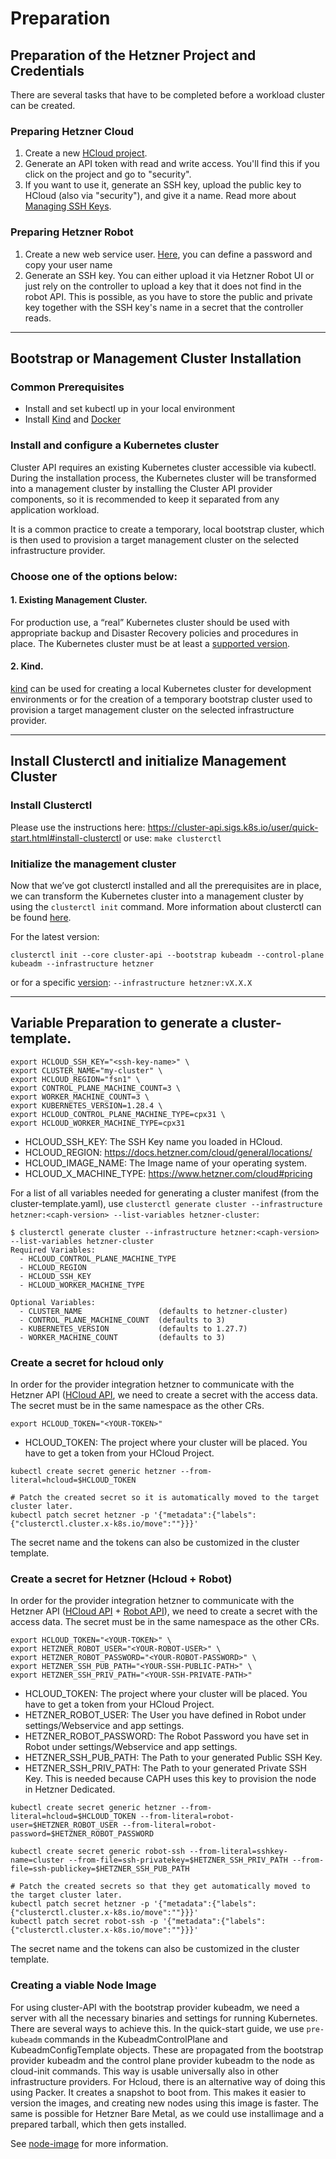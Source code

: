 # Preparation

## Preparation of the Hetzner Project and Credentials

There are several tasks that have to be completed before a workload cluster can be created.

### Preparing Hetzner Cloud

1. Create a new [HCloud project](https://console.hetzner.cloud/projects).
2. Generate an API token with read and write access. You'll find this if you click on the project and go to "security".
3. If you want to use it, generate an SSH key, upload the public key to HCloud (also via "security"), and give it a name. Read more about [Managing SSH Keys](managing-ssh-keys.md).

### Preparing Hetzner Robot

1. Create a new web service user. [Here](https://robot.your-server.de/doc/webservice/en.html#preface), you can define a password and copy your user name
2. Generate an SSH key. You can either upload it via Hetzner Robot UI or just rely on the controller to upload a key that it does not find in the robot API. This is possible, as you have to store the public and private key together with the SSH key's name in a secret that the controller reads.

---
## Bootstrap or Management Cluster Installation

### Common Prerequisites

- Install and set kubectl up in your local environment
- Install [Kind](https://kind.sigs.k8s.io/docs/user/quick-start/#installation) and [Docker](https://docs.docker.com/engine/install/)

### Install and configure a Kubernetes cluster

Cluster API requires an existing Kubernetes cluster accessible via kubectl. During the installation process, the Kubernetes cluster will be transformed into a management cluster by installing the Cluster API provider components, so it is recommended to keep it separated from any application workload.

It is a common practice to create a temporary, local bootstrap cluster, which is then used to provision a target management cluster on the selected infrastructure provider.

### Choose one of the options below:

#### 1. Existing Management Cluster.

For production use, a “real” Kubernetes cluster should be used with appropriate backup and Disaster Recovery policies and procedures in place. The Kubernetes cluster must be at least a [supported version](../../README.md#fire-compatibility-with-cluster-api-and-kubernetes-versions).

#### 2. Kind.

[kind](https://kind.sigs.k8s.io/) can be used for creating a local Kubernetes cluster for development environments or for the creation of a temporary bootstrap cluster used to provision a target management cluster on the selected infrastructure provider.

---
## Install Clusterctl and initialize Management Cluster

### Install Clusterctl
Please use the instructions here: https://cluster-api.sigs.k8s.io/user/quick-start.html#install-clusterctl
or use: `make clusterctl`

### Initialize the management cluster
Now that we’ve got clusterctl installed and all the prerequisites are in place, we can transform the Kubernetes cluster into a management cluster by using the `clusterctl init` command. More information about clusterctl can be found [here](https://cluster-api.sigs.k8s.io/clusterctl/commands/commands.html).

For the latest version:

```shell
clusterctl init --core cluster-api --bootstrap kubeadm --control-plane kubeadm --infrastructure hetzner

```

or for a specific [version](https://github.com/syself/cluster-api-provider-hetzner/releases): `--infrastructure hetzner:vX.X.X`

---
## Variable Preparation to generate a cluster-template.

```shell
export HCLOUD_SSH_KEY="<ssh-key-name>" \
export CLUSTER_NAME="my-cluster" \
export HCLOUD_REGION="fsn1" \
export CONTROL_PLANE_MACHINE_COUNT=3 \
export WORKER_MACHINE_COUNT=3 \
export KUBERNETES_VERSION=1.28.4 \
export HCLOUD_CONTROL_PLANE_MACHINE_TYPE=cpx31 \
export HCLOUD_WORKER_MACHINE_TYPE=cpx31
```

* HCLOUD_SSH_KEY: The SSH Key name you loaded in HCloud.
* HCLOUD_REGION: https://docs.hetzner.com/cloud/general/locations/
* HCLOUD_IMAGE_NAME: The Image name of your operating system.
* HCLOUD_X_MACHINE_TYPE: https://www.hetzner.com/cloud#pricing

For a list of all variables needed for generating a cluster manifest (from the cluster-template.yaml), use `clusterctl generate cluster --infrastructure hetzner:<caph-version> --list-variables hetzner-cluster`:

```
$ clusterctl generate cluster --infrastructure hetzner:<caph-version> --list-variables hetzner-cluster
Required Variables:
  - HCLOUD_CONTROL_PLANE_MACHINE_TYPE
  - HCLOUD_REGION
  - HCLOUD_SSH_KEY
  - HCLOUD_WORKER_MACHINE_TYPE

Optional Variables:
  - CLUSTER_NAME                 (defaults to hetzner-cluster)
  - CONTROL_PLANE_MACHINE_COUNT  (defaults to 3)
  - KUBERNETES_VERSION           (defaults to 1.27.7)
  - WORKER_MACHINE_COUNT         (defaults to 3)
```

### Create a secret for hcloud only

In order for the provider integration hetzner to communicate with the Hetzner API ([HCloud API](https://docs.hetzner.cloud/), we need to create a secret with the access data. The secret must be in the same namespace as the other CRs.

`export HCLOUD_TOKEN="<YOUR-TOKEN>" `
- HCLOUD_TOKEN: The project where your cluster will be placed. You have to get a token from your HCloud Project.

```shell
kubectl create secret generic hetzner --from-literal=hcloud=$HCLOUD_TOKEN

# Patch the created secret so it is automatically moved to the target cluster later.
kubectl patch secret hetzner -p '{"metadata":{"labels":{"clusterctl.cluster.x-k8s.io/move":""}}}'
```

The secret name and the tokens can also be customized in the cluster template.

### Create a secret for Hetzner (Hcloud + Robot)

In order for the provider integration hetzner to communicate with the Hetzner API ([HCloud API](https://docs.hetzner.cloud/) + [Robot API](https://robot.your-server.de/doc/webservice/en.html#preface)), we need to create a secret with the access data. The secret must be in the same namespace as the other CRs.

```shell
export HCLOUD_TOKEN="<YOUR-TOKEN>" \
export HETZNER_ROBOT_USER="<YOUR-ROBOT-USER>" \
export HETZNER_ROBOT_PASSWORD="<YOUR-ROBOT-PASSWORD>" \
export HETZNER_SSH_PUB_PATH="<YOUR-SSH-PUBLIC-PATH>" \
export HETZNER_SSH_PRIV_PATH="<YOUR-SSH-PRIVATE-PATH>"
```

- HCLOUD_TOKEN: The project where your cluster will be placed. You have to get a token from your HCloud Project.
- HETZNER_ROBOT_USER: The User you have defined in Robot under settings/Webservice and app settings.
- HETZNER_ROBOT_PASSWORD: The Robot Password you have set in Robot under settings/Webservice and app settings.
- HETZNER_SSH_PUB_PATH: The Path to your generated Public SSH Key.
- HETZNER_SSH_PRIV_PATH: The Path to your generated Private SSH Key. This is needed because CAPH uses this key to provision the node in Hetzner Dedicated.

```shell
kubectl create secret generic hetzner --from-literal=hcloud=$HCLOUD_TOKEN --from-literal=robot-user=$HETZNER_ROBOT_USER --from-literal=robot-password=$HETZNER_ROBOT_PASSWORD

kubectl create secret generic robot-ssh --from-literal=sshkey-name=cluster --from-file=ssh-privatekey=$HETZNER_SSH_PRIV_PATH --from-file=ssh-publickey=$HETZNER_SSH_PUB_PATH

# Patch the created secrets so that they get automatically moved to the target cluster later.
kubectl patch secret hetzner -p '{"metadata":{"labels":{"clusterctl.cluster.x-k8s.io/move":""}}}'
kubectl patch secret robot-ssh -p '{"metadata":{"labels":{"clusterctl.cluster.x-k8s.io/move":""}}}'
```

The secret name and the tokens can also be customized in the cluster template.


### Creating a viable Node Image

For using cluster-API with the bootstrap provider kubeadm, we need a server with all the necessary binaries and settings for running Kubernetes.
There are several ways to achieve this. In the quick-start guide, we use `pre-kubeadm` commands in the KubeadmControlPlane and KubeadmConfigTemplate objects. These are propagated from the bootstrap provider kubeadm and the control plane provider kubeadm to the node as cloud-init commands. This way is usable universally also in other infrastructure providers.
For Hcloud, there is an alternative way of doing this using Packer. It creates a snapshot to boot from. This makes it easier to version the images, and creating new nodes using this image is faster. The same is possible for Hetzner Bare Metal, as we could use installimage and a prepared tarball, which then gets installed.

See [node-image](./node-image.md) for more information.
